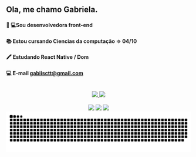 ## Ola, me chamo Gabriela.
####  👩‍ 💻Sou desenvolvedora front-end
####  📚 Estou cursando Ciencias da computação => 04/10
####  🖍 Estudando React Native / Dom
####  💻 E-mail gabiisctt@gmail.com
<br>
<div align="center">
  <a href="https://github.com/XDanielSampaioX">
    <img height="165em" src="https://github-readme-stats.vercel.app/api?username=XDanielSampaioX&show_icons=true&theme=radical"/>
    <img height="165em" src="https://github-readme-stats.vercel.app/api/top-langs/?username=XDanielSampaioX&layout=compact&theme=radical"/>
  </a>
</div>
<br>
<div align="center">
  <a href="https://instagram.com/gabiirz" target="_blank"><img src="https://img.shields.io/badge/-Instagram-%23E4405F?style=for-the-badge&logo=instagram&logoColor=white" target="_blank"></a>
  <a href = "mailto:Gabriela.zanetti@unijui.edu.br"><img src="https://img.shields.io/badge/-Gmail-%23333?style=for-the-badge&logo=gmail&logoColor=white" target="_blank"></a>
  <a href="https://www.linkedin.com/in/gabriela-zanetti-88a0401b5" target="_blank"><img src="https://img.shields.io/badge/-LinkedIn-%230077B5?style=for-the-badge&logo=linkedin&logoColor=white" target="_blank"></a>
</div>


<picture>
  <source media="(prefers-color-scheme: dark)" srcset="https://raw.githubusercontent.com/XDanielSampaioX/XDanielSampaioX/output/github-contribution-grid-snake-dark.svg">
  <source media="(prefers-color-scheme: light)" srcset="https://raw.githubusercontent.com/XDanielSampaioX/XDanielSampaioX/output/github-contribution-grid-snake.svg">
  <img alt="github contribution grid snake animation" src="https://raw.githubusercontent.com/XDanielSampaioX/XDanielSampaioX/output/github-contribution-grid-snake.svg">
</picture>
<br><br>
